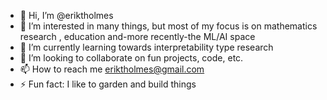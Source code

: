 - 👋 Hi, I’m @eriktholmes
- 👀 I’m interested in many things, but most of my focus is on mathematics research , education and-more recently-the ML/AI space
- 🌱 I’m currently learning towards interpretability type research
- 💞️ I’m looking to collaborate on fun projects, code, etc.
- 📫 How to reach me eriktholmes@gmail.com
- ⚡ Fun fact: I like to garden and build things

<!---
eriktholmes/eriktholmes is a ✨ special ✨ repository because its `README.md` (this file) appears on your GitHub profile.
You can click the Preview link to take a look at your changes.
--->
